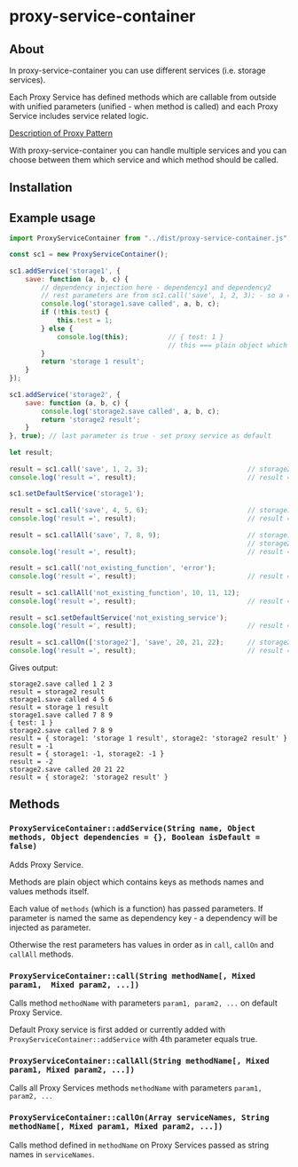 # proxy-service-container

## About

In proxy-service-container you can use different services (i.e. storage services). 

Each Proxy Service has defined methods which are callable from outside with unified parameters 
(unified - when method is called) and each Proxy Service includes service related logic.

[Description of Proxy Pattern](https://www.joezimjs.com/javascript/javascript-design-patterns-proxy/)

With proxy-service-container you can handle multiple services and you can choose between them 
which service and which method should be called.

## Installation

## Example usage

```javascript
import ProxyServiceContainer from "../dist/proxy-service-container.js";

const sc1 = new ProxyServiceContainer();
 
sc1.addService('storage1', {
    save: function (a, b, c) {
        // dependency injection here - dependency1 and dependency2
        // rest parameters are from sc1.call('save', 1, 2, 3); - so a === 1, b === 2, c === 3
        console.log('storage1.save called', a, b, c);
        if (!this.test) {
            this.test = 1;
        } else {
            console.log(this);          // { test: 1 }
                                        // this === plain object which remember set values
        }
        return 'storage 1 result';
    }
});
 
sc1.addService('storage2', {
    save: function (a, b, c) {
        console.log('storage2.save called', a, b, c);
        return 'storage2 result';
    }
}, true); // last parameter is true - set proxy service as default
 
let result;
 
result = sc1.call('save', 1, 2, 3);                         // storage2.save called 1 2 3
console.log('result =', result);                            // result = storage2 result
 
sc1.setDefaultService('storage1');
 
result = sc1.call('save', 4, 5, 6);                         // storage1.save called dependency2 value 4 dependency1 value 5 6
console.log('result =', result);                            // result = storage 1 result
 
result = sc1.callAll('save', 7, 8, 9);                      // storage1.save called dependency2 value 7 dependency1 value 8 9
                                                            // storage2.save called 7 8 9
console.log('result =', result);                            // result = { storage1: 'storage 1 result', storage2: 'storage2 result' }
 
result = sc1.call('not_existing_function', 'error');
console.log('result =', result);                            // result = -1
 
result = sc1.callAll('not_existing_function', 10, 11, 12);
console.log('result =', result);                            // result = { storage1: -1, storage2: -1 }
 
result = sc1.setDefaultService('not_existing_service');
console.log('result =', result);                            // result = -2
 
result = sc1.callOn(['storage2'], 'save', 20, 21, 22);      // storage2.save called 20 21 22
console.log('result =', result);                            // result = { storage2: 'storage2 result' }
```

Gives output:

```
storage2.save called 1 2 3
result = storage2 result
storage1.save called 4 5 6
result = storage 1 result
storage1.save called 7 8 9
{ test: 1 }
storage2.save called 7 8 9
result = { storage1: 'storage 1 result', storage2: 'storage2 result' }
result = -1
result = { storage1: -1, storage2: -1 }
result = -2
storage2.save called 20 21 22
result = { storage2: 'storage2 result' }
```

## Methods

### ```ProxyServiceContainer::addService(String name, Object methods, Object dependencies = {}, Boolean isDefault = false)```

Adds Proxy Service.

Methods are plain object which contains keys as methods names and values methods itself.

Each value of ```methods``` (which is a function) has passed parameters. 
If parameter is named the same as dependency key - a dependency will be injected as parameter.

Otherwise the rest parameters has values in order as in ```call```, ```callOn``` and ```callAll```
methods.

### ```ProxyServiceContainer::call(String methodName[, Mixed param1,  Mixed param2, ...])```

Calls method ```methodName``` with parameters ```param1, param2, ...``` on default Proxy Service.

Default Proxy service is first added or currently added with 
```ProxyServiceContainer::addService``` with 4th parameter equals true.

### ```ProxyServiceContainer::callAll(String methodName[, Mixed param1, Mixed param2, ...])```

Calls all Proxy Services methods ```methodName``` with parameters ```param1, param2, ...```

### ```ProxyServiceContainer::callOn(Array serviceNames, String methodName[, Mixed param1, Mixed param2, ...])```

Calls method defined in ```methodName``` on Proxy Services passed as string names in ```serviceNames```.
